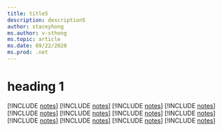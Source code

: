 ```yaml
---
title: title5
description: description5
author: staceyhong
ms.author: v-sthong
ms.topic: article
ms.date: 09/22/2020
ms.prod: .net
---
```


# heading 1
[!INCLUDE [notes](../notes.md)]
[!INCLUDE [notes](../notes.md)]
[!INCLUDE [notes](../notes.md)]
[!INCLUDE [notes](../notes.md)]
[!INCLUDE [notes](../notes.md)]
[!INCLUDE [notes](../notes.md)]
[!INCLUDE [notes](../notes.md)]
[!INCLUDE [notes](../notes.md)]
[!INCLUDE [notes](../notes.md)]
[!INCLUDE [notes](../notes.md)]
[!INCLUDE [notes](../notes.md)]
[!INCLUDE [notes](../notes.md)]

